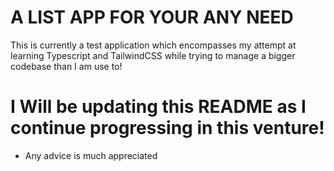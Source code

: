 # A LIST APP FOR YOUR ANY NEED

This is currently a test application which encompasses my attempt at learning Typescript and TailwindCSS while trying to manage a bigger codebase than I am use to!

# I Will be updating this README as I continue progressing in this venture!

- Any advice is much appreciated
